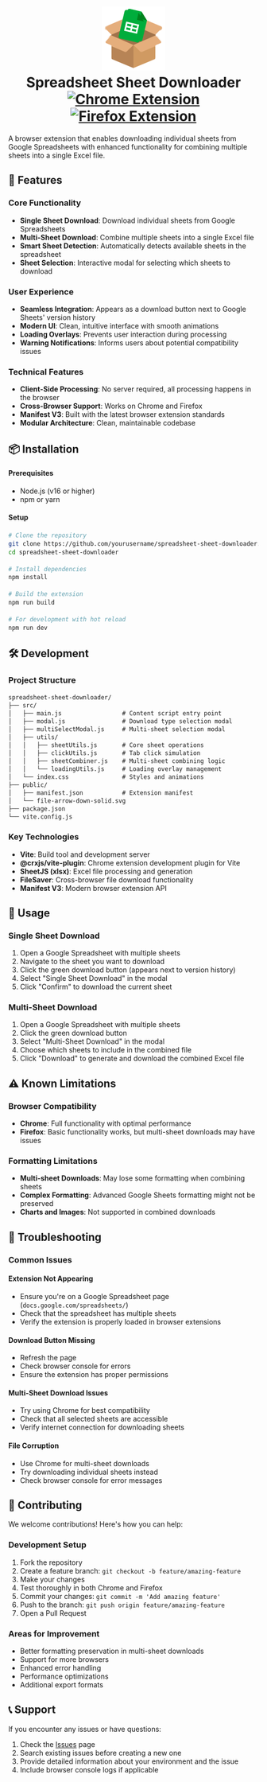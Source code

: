 <h1 align="center" style="border-bottom: 0px;">
    <img src="./src/assets/icon-128.png"/>
    <div>Spreadsheet Sheet Downloader</div>
    <div>
        <a href="#"><img src="https://img.shields.io/badge/Chrome-Extension-brightgreen?logo=googlechrome&logoColor=white" alt="Chrome Extension"/></a>
        <a href="#"><img src="https://img.shields.io/badge/Firefox-Extension-orange?logo=firefox-browser&logoColor=white" alt="Firefox Extension"/></a>
    </div>
</h1>
A browser extension that enables downloading individual sheets from Google Spreadsheets with enhanced functionality for combining multiple sheets into a single Excel file.

## 🚀 Features

### Core Functionality
- **Single Sheet Download**: Download individual sheets from Google Spreadsheets
- **Multi-Sheet Download**: Combine multiple sheets into a single Excel file
- **Smart Sheet Detection**: Automatically detects available sheets in the spreadsheet
- **Sheet Selection**: Interactive modal for selecting which sheets to download

### User Experience
- **Seamless Integration**: Appears as a download button next to Google Sheets' version history
- **Modern UI**: Clean, intuitive interface with smooth animations
- **Loading Overlays**: Prevents user interaction during processing
- **Warning Notifications**: Informs users about potential compatibility issues

### Technical Features
- **Client-Side Processing**: No server required, all processing happens in the browser
- **Cross-Browser Support**: Works on Chrome and Firefox
- **Manifest V3**: Built with the latest browser extension standards
- **Modular Architecture**: Clean, maintainable codebase

## 📦 Installation

#### Prerequisites
- Node.js (v16 or higher)
- npm or yarn

#### Setup
```bash
# Clone the repository
git clone https://github.com/yourusername/spreadsheet-sheet-downloader.git
cd spreadsheet-sheet-downloader

# Install dependencies
npm install

# Build the extension
npm run build

# For development with hot reload
npm run dev
```

## 🛠️ Development

### Project Structure
```
spreadsheet-sheet-downloader/
├── src/
│   ├── main.js                 # Content script entry point
│   ├── modal.js                # Download type selection modal
│   ├── multiSelectModal.js     # Multi-sheet selection modal
│   ├── utils/
│   │   ├── sheetUtils.js       # Core sheet operations
│   │   ├── clickUtils.js       # Tab click simulation
│   │   ├── sheetCombiner.js    # Multi-sheet combining logic
│   │   └── loadingUtils.js     # Loading overlay management
│   └── index.css               # Styles and animations
├── public/
│   ├── manifest.json           # Extension manifest
│   └── file-arrow-down-solid.svg
├── package.json
└── vite.config.js
```

### Key Technologies
- **Vite**: Build tool and development server
- **@crxjs/vite-plugin**: Chrome extension development plugin for Vite
- **SheetJS (xlsx)**: Excel file processing and generation
- **FileSaver**: Cross-browser file download functionality
- **Manifest V3**: Modern browser extension API

## 🎯 Usage

### Single Sheet Download
1. Open a Google Spreadsheet with multiple sheets
2. Navigate to the sheet you want to download
3. Click the green download button (appears next to version history)
4. Select "Single Sheet Download" in the modal
5. Click "Confirm" to download the current sheet

### Multi-Sheet Download
1. Open a Google Spreadsheet with multiple sheets
2. Click the green download button
3. Select "Multi-Sheet Download" in the modal
4. Choose which sheets to include in the combined file
5. Click "Download" to generate and download the combined Excel file

## ⚠️ Known Limitations

### Browser Compatibility
- **Chrome**: Full functionality with optimal performance
- **Firefox**: Basic functionality works, but multi-sheet downloads may have issues

### Formatting Limitations
- **Multi-sheet Downloads**: May lose some formatting when combining sheets
- **Complex Formatting**: Advanced Google Sheets formatting might not be preserved
- **Charts and Images**: Not supported in combined downloads

## 🔧 Troubleshooting

### Common Issues

#### Extension Not Appearing
- Ensure you're on a Google Spreadsheet page (`docs.google.com/spreadsheets/`)
- Check that the spreadsheet has multiple sheets
- Verify the extension is properly loaded in browser extensions

#### Download Button Missing
- Refresh the page
- Check browser console for errors
- Ensure the extension has proper permissions

#### Multi-Sheet Download Issues
- Try using Chrome for best compatibility
- Check that all selected sheets are accessible
- Verify internet connection for downloading sheets

#### File Corruption
- Use Chrome for multi-sheet downloads
- Try downloading individual sheets instead
- Check browser console for error messages

## 🤝 Contributing

We welcome contributions! Here's how you can help:

### Development Setup
1. Fork the repository
2. Create a feature branch: `git checkout -b feature/amazing-feature`
3. Make your changes
4. Test thoroughly in both Chrome and Firefox
5. Commit your changes: `git commit -m 'Add amazing feature'`
6. Push to the branch: `git push origin feature/amazing-feature`
7. Open a Pull Request

### Areas for Improvement
- Better formatting preservation in multi-sheet downloads
- Support for more browsers
- Enhanced error handling
- Performance optimizations
- Additional export formats

## 📞 Support

If you encounter any issues or have questions:

1. Check the [Issues](https://github.com/yourusername/spreadsheet-sheet-downloader/issues) page
2. Search existing issues before creating a new one
3. Provide detailed information about your environment and the issue
4. Include browser console logs if applicable

